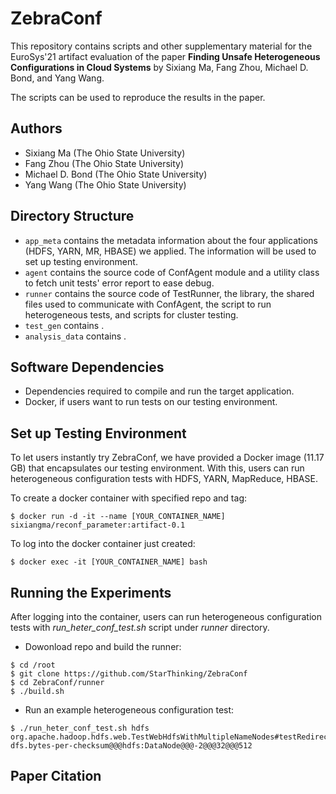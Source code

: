# ZebraConf
This repository contains scripts and other supplementary material
for the EuroSys'21 artifact evaluation of the paper **Finding Unsafe Heterogeneous Configurations in Cloud Systems** 
by Sixiang Ma, Fang Zhou, Michael D. Bond, and Yang Wang.

The scripts can be used to reproduce the results in the paper.

## Authors
 * Sixiang Ma (The Ohio State University)
 * Fang Zhou (The Ohio State University)
 * Michael D. Bond (The Ohio State University)
 * Yang Wang (The Ohio State University)

## Directory Structure
 * `app_meta` contains the metadata information about the four applications (HDFS, YARN, MR, HBASE) we applied. The information will be used to set up testing environment.
 * `agent` contains the source code of ConfAgent module and a utility class to fetch unit tests' error report to ease debug. 
 * `runner` contains the source code of TestRunner, the library, the shared files used to communicate with ConfAgent,  the script to run heterogeneous tests, and scripts for cluster testing.
 * `test_gen` contains .
 * `analysis_data` contains .

## Software Dependencies
* Dependencies required to compile and run the target application.
* Docker, if users want to run tests on our testing environment.

## Set up Testing Environment
To let users instantly try ZebraConf, we have provided a Docker image (11.17 GB) that encapsulates our testing environment. With this, users can run heterogeneous configuration tests with HDFS, YARN, MapReduce, HBASE. 

To create a docker container with specified repo and tag:
```
$ docker run -d -it --name [YOUR_CONTAINER_NAME] sixiangma/reconf_parameter:artifact-0.1
```

To log into the docker container just created:
```
$ docker exec -it [YOUR_CONTAINER_NAME] bash
```

## Running the Experiments
After logging into the container, users can run heterogeneous configuration tests with *run_heter_conf_test.sh* script under *runner* directory. 

- Dowonload repo and build the runner:
```
$ cd /root
$ git clone https://github.com/StarThinking/ZebraConf
$ cd ZebraConf/runner
$ ./build.sh
```

- Run an example heterogeneous configuration test:
```
$ ./run_heter_conf_test.sh hdfs org.apache.hadoop.hdfs.web.TestWebHdfsWithMultipleNameNodes#testRedirect dfs.bytes-per-checksum@@@hdfs:DataNode@@@-2@@@32@@@512
```

Paper Citation
---------------------
